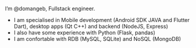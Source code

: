 I’m @domangeb, Fullstack engineer.
- I am specialised in Mobile development (Android SDK JAVA and Flutter Dart), desktop apps (Qt C++) and backend (NodeJS, Express)
- I also have some experience with Python (Flask, pandas)
- I am confortable with RDB (MySQL, SQLite) and NoSQL (MongoDB)

<!---
domangeb/domangeb is a ✨ special ✨ repository because its `README.md` (this file) appears on your GitHub profile.
You can click the Preview link to take a look at your changes.
--->
